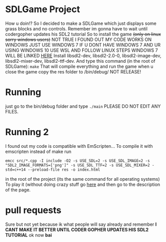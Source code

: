 # SDLGame Project
How u doin!? So I decided to make a SDLGame which just displays some grass blocks and no controls. Remember im gonna have to wait until codergopher updates his SDL2 tutorial
So to install the game ~~(only on linux sorry windows users)~~
NOT TRUE I FOUND OUT MY CODE WORKS ON WINDOWS JUST USE WINDOWS 7 IF U DONT HAVE WINDOWS 7 AND UR USING WINDOWS 10 USE WSL AND FOLLOW LINUX STEPS WINDOWS 7 WILL BE LINKED [HERE](https://github.com/hdfsyu/SDLGame-windows)
Install libsdl2-dev, libsdl2-2.0-0, libsdl2-image-dev, libsdl2-mixer-dev, libsdl2-ttf-dev.
And type this command (in the root of SDLGame):
`make`
That will compile everything and run the game when u close the game copy the res folder to /bin/debug/ NOT RELEASE!
# Running
just go to the bin/debug folder and type `./main`
PLEASE DO NOT EDIT ANY FILES.
# Running 2
I found out my code is compatible with EmScripten...
To compile it with emscripten instead of make run 
```
emcc src/*.cpp -I include -O2 -s USE_SDL=2 -s USE_SDL_IMAGE=2 -s "SDL2_IMAGE_FORMATS=['png']" -s USE_SDL_TTF=2 -s USE_SDL_MIXER=2 -std=c++14 --preload-file res -o index.html
``` 
in the root of the project (its the same command for all operating systems)
To play it (without doing crazy stuff go [here](https://hdfsyu.itch.io/sdlgame) and then go to the description of the page.
# pull requests
Sure but not yet because ik what people will say already and remember **I CANT MAKE IT BETTER UNTIL CODER GOPHER UPDATES HIS SDL2 TUTORIAL** ok now **bai**
